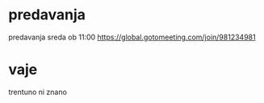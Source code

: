 
# predavanja 

predavanja sreda ob 11:00
https://global.gotomeeting.com/join/981234981

# vaje 

trentuno ni znano

